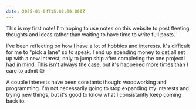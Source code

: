 ```yaml
---
date: 2025-01-04T15:03:00.000Z
---
```


This is my first note! I'm hoping to use notes on this website to post fleeting thoughts and ideas rather than waiting to have time to write full posts.

I've been reflecting on how I have a lot of hobbies and interests. It's difficult for me to "pick a lane" so to speak. I end up spending money to get all set up with a new interest, only to jump ship after completing the one project I had in mind. This isn't always the case, but it's happened more times than I care to admit 😅

A couple interests have been constants though: woodworking and programming. I'm not necessarily going to stop expanding my interests and trying new things, but it's good to know what I consistantly keep coming back to.

